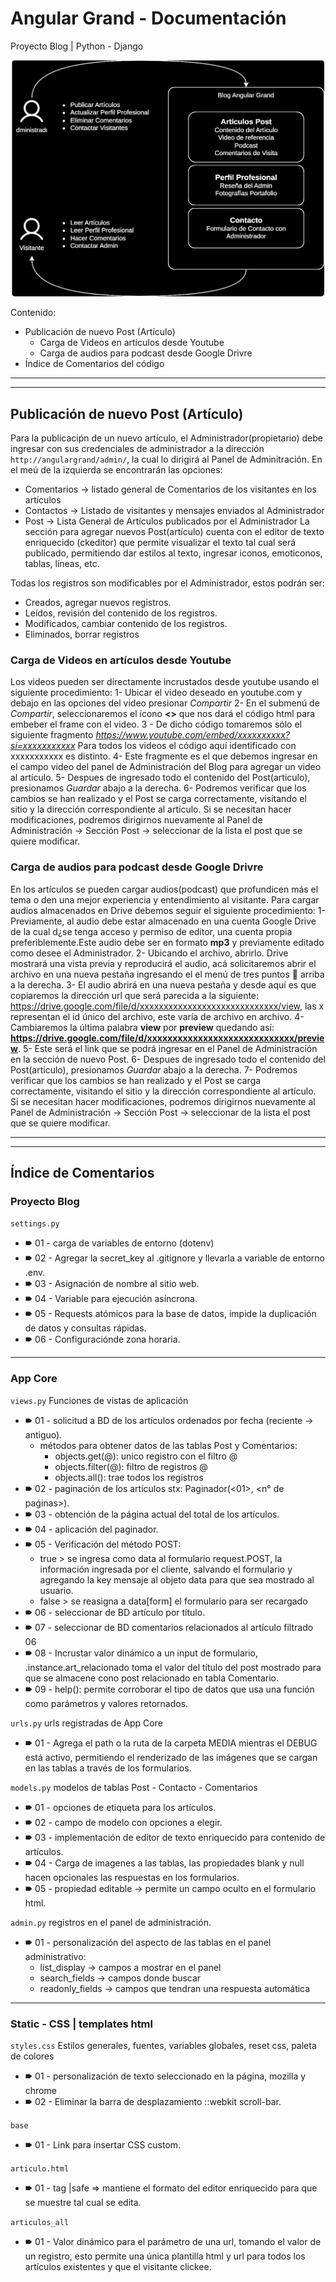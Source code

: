 # Angular Grand - Documentación
Proyecto Blog | Python - Django

<div style="text-align:center">
<img src="Blog_AngularGrandsvg.svg" alt="Diagrama de uso" width="500" hight="450" style="background-color:white; border-radius: 5px;"/>
</div>

Contenido:

* Publicación de nuevo Post (Artículo)
    * Carga de Videos en artículos desde Youtube
    * Carga de audios para podcast desde Google Drivre
* Índice de Comentarios del código
---
---
## Publicación de nuevo Post (Artículo)
Para la publicaciṕn de un nuevo artículo, el Administrador(propietario) debe ingresar con sus
credenciales de administrador a la dirección `http://angulargrand/admin/`, la cual lo dirigirá
al Panel de Adminitración.
En el meú de la izquierda se encontrarán las opciones:
* Comentarios  -> listado general de Comentarios de los visitantes en los artículos
* Contactos    -> Listado de visitantes y mensajes enviados al Administrador
* Post         -> Lista General de Artículos publicados por el Administrador
La sección para agregar nuevos Post(artículo) cuenta con el editor de texto enriquecido (ckeditor) que permite visualizar el texto
tal cual será publicado, permitiendo dar estilos al texto, ingresar iconos, emoticonos, tablas,
líneas, etc.

Todas los registros son modificables por el Administrador, estos podrán ser:
* Creados, agregar nuevos registros.
* Leídos, revisión del contenido de los registros.
* Modificados, cambiar contenido de los registros.
* Eliminados, borrar registros

### Carga de Videos en artículos desde Youtube
Los videos pueden ser directamente incrustados desde youtube usando el siguiente procedimiento:
1- Ubicar el video deseado en youtube.com y debajo en las opciones del video presionar *Compartir* 
2- En el submenú de *Compartir*, seleccionaremos el ícono **<>** que nos dará el código html para 
embeber el frame con el video.
3 - De dicho código tomaremos sólo el siguiente fragmento *https://www.youtube.com/embed/xxxxxxxxxx?si=xxxxxxxxxxx*
Para todos los videos el código aquí identificado con xxxxxxxxxxx es distinto.
4- Este fragmente es el que debemos ingresar en el campo video del panel de Administración del Blog
para agregar un video al artículo.
5- Despues de ingresado todo el contenido del Post(articulo), presionamos *Guardar* abajo a la derecha.
6- Podremos verificar que los cambios se han realizado y el Post se carga correctamente, visitando el 
sitio y la dirección correspondiente al artículo. Si se necesitan hacer modificaciones, podremos dirigirnos
nuevamente al Panel de Administración -> Sección Post -> seleccionar de la lista el post que se quiere modificar.


### Carga de audios para podcast desde Google Drivre
En los artículos se pueden cargar audios(podcast) que profundicen más el tema o den una mejor experiencia
y entendimiento al visitante. Para cargar audios almacenados en Drive debemos seguir el siguiente
procedimiento:
1- Previamente, al audio debe estar almacenado en una cuenta Google Drive de la cual d¿se tenga acceso
y permiso de editor, una cuenta propia preferiblemente.Este audio debe ser en formato **mp3** y previamente 
editado como desee el Administrador.
2- Ubicando el archivo, abrirlo. Drive mostrará una vista previa y reproducirá el audio, acá solicitaremos
abrir el archivo en una nueva pestaña ingresando el el menú de tres puntos **󰇙** arriba a la derecha.
3- El audio abrirá en una nueva pestaña y desde aquí es que copiaremos la dirección url que será parecida
a la siguiente: https://drive.google.com/file/d/xxxxxxxxxxxxxxxxxxxxxxxxxxxxx/view, las x representan el id 
único del archivo, este varía de archivo en archivo.
4- Cambiaremos la última palabra **view** por **preview** quedando así:
**https://drive.google.com/file/d/xxxxxxxxxxxxxxxxxxxxxxxxxxxxx/preview**.
5- Este será el link que se podrá ingresar en el Panel de Administración en la sección de nuevo Post.
6- Despues de ingresado todo el contenido del Post(articulo), presionamos *Guardar* abajo a la derecha.
7- Podremos verificar que los cambios se han realizado y el Post se carga correctamente, visitando el 
sitio y la dirección correspondiente al artículo. Si se necesitan hacer modificaciones, podremos dirigirnos
nuevamente al Panel de Administración -> Sección Post -> seleccionar de la lista el post que se quiere modificar.

---
---
## Índice de Comentarios


### Proyecto Blog

`settings.py` 
* 🠶 01 - carga de variables de entorno (dotenv)
* 🠶 02 - Agregar la secret_key al .gitignore y llevarla a variable de entorno .env.
* 🠶 03 - Asignación de nombre al sitio web.
* 🠶 04 - Variable para ejecución asíncrona.
* 🠶 05 - Requests atómicos para la base de datos, impide la duplicación de datos y consultas rápidas.
* 🠶 06 - Configuraciónde zona horaria.

---

### App Core

`views.py` 
Funciones de vistas de aplicación
* 🠶 01 - solicitud a BD de los artículos ordenados por fecha (reciente -> antiguo).
    * métodos para obtener datos de las tablas Post y Comentarios:
        * objects.get(@): unico registro con el filtro @
        * objects.filter(@): filtro de registros @
        * objects.all(): trae todos los registros
* 🠶 02 - paginación de los artículos stx: Paginador(<01>, <n° de paǵinas>).
* 🠶 03 - obtención de la página actual del total de los artículos.
* 🠶 04 - aplicación del paginador.
* 🠶 05 - Verificación del método POST: 
    * true > se ingresa como data al formulario request.POST, la información ingresada por el cliente, salvando el formulario y agregando la key mensaje al objeto data para que sea mostrado al usuario.
    * false > se reasigna a data[form] el formulario para ser recargado
* 🠶 06 - seleccionar de BD artículo por título.
* 🠶 07 - seleccionar de BD comentarios relacionados al artículo filtrado 06
* 🠶 08 - Incrustar valor dinámico a un input de formulario, .instance.art_relacionado toma el valor del título del post mostrado para que se almacene cono post relacionado en tabla Comentario.
* 🠶 09 - help(): permite corroborar el tipo de datos que usa una función como parámetros y valores retornados.



`urls.py`
urls registradas de App Core
* 🠶 01 - Agrega el path o la ruta de la carpeta MEDIA mientras el DEBUG está activo, permitiendo el renderizado de las imágenes que se cargan en las tablas a través de los formularios.



`models.py`
modelos de tablas Post - Contacto - Comentarios
* 🠶 01 - opciones de etiqueta para los artículos.
* 🠶 02 - campo de modelo con opciones a elegir.
* 🠶 03 - implementación de editor de texto enriquecido para contenido de artículos.
* 🠶 04 - Carga de imagenes a las tablas, las propiedades blank y null hacen opcionales las respuestas en los formularios.
* 🠶 05 - propiedad editable -> permite un campo oculto en el formulario html.



`admin.py`
registros en el panel de administración.
* 🠶 01 - personalización del aspecto de las tablas en el panel administrativo:
    * list_display -> campos a mostrar en el panel
    * search_fields -> campos donde buscar
    * readonly_fields -> campos que tendran una respuesta automática

---

### Static - CSS | templates html

`styles.css`
Estilos generales, fuentes, variables globales, reset css, paleta de colores
* 🠶 01 - personalización de texto seleccionado en la página, mozilla y chrome
* 🠶 02 - Eliminar la barra de desplazamiento ::webkit scroll-bar.

`base`
* 🠶 01 - Link para insertar CSS custom.

`articulo.html`
* 🠶 01 - tag |safe => mantiene el formato del editor enriquecido para que se muestre tal cual se edita.

`articulos_all`
* 🠶 01 - Valor dinámico para el parámetro de una url, tomando el valor de un registro, esto permite una única plantilla html y url para todos los artículos existentes y que el visitante clickee.

